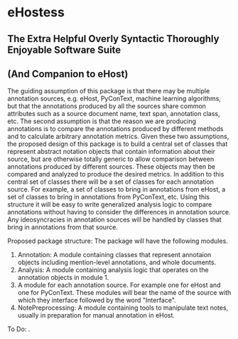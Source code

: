 # eHostess
## The Extra Helpful Overly Syntactic Thoroughly Enjoyable Software Suite
## (And Companion to eHost)

The guiding assumption of this package is that there may be multiple annotation sources, e.g. eHost, PyConText, machine learning algorithms, but that the annotations produced by all the sources share common attributes such as a source document name, text span, annotation class, etc. The second assumption is that the reason we are producing annotations is to compare the annotations produced by different methods and to calculate arbitrary annotation metrics. Given these two assumptions, the proposed design of this package is to build a central set of classes that represent abstract notation objects that contain information about their source, but are otherwise totally generic to allow comparison between annotations produced by different sources. These objects may then be compared and analyzed to produce the desired metrics. In addition to this central set of classes there will be a set of classes for each annotation source. For example, a set of classes to bring in annotations from eHost, a set of classes to bring in annotations from PyConText, etc. Using this structure it will be easy to write generalized analysis logic to compare annotations without having to consider the differences in annotation source. Any ideosyncracies in annotation sources will be handled by classes that bring in annotations from that source.

Proposed package structure:
The package will have the following modules.
1. Annotation: A module containing classes that represent annotaion objects including mention-level annotations, and whole documents.
2. Analysis: A module containing analysis logic that operates on the annotation objects in module 1.
3. A module for each annotation source. For example one for eHost and one for PyConText. These modules will bear the name of the source with which they interface followed by the word "Interface".
4. NotePreprocessing: A module containing tools to manipulate text notes, usually in preparation for manual annotation in eHost.

To Do:
.
